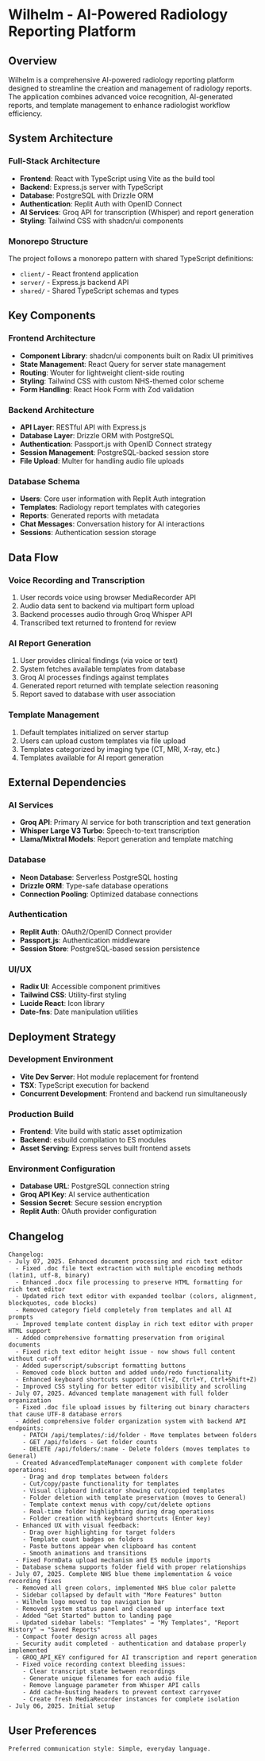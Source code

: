 # Wilhelm - AI-Powered Radiology Reporting Platform

## Overview

Wilhelm is a comprehensive AI-powered radiology reporting platform designed to streamline the creation and management of radiology reports. The application combines advanced voice recognition, AI-generated reports, and template management to enhance radiologist workflow efficiency.

## System Architecture

### Full-Stack Architecture
- **Frontend**: React with TypeScript using Vite as the build tool
- **Backend**: Express.js server with TypeScript
- **Database**: PostgreSQL with Drizzle ORM
- **Authentication**: Replit Auth with OpenID Connect
- **AI Services**: Groq API for transcription (Whisper) and report generation
- **Styling**: Tailwind CSS with shadcn/ui components

### Monorepo Structure
The project follows a monorepo pattern with shared TypeScript definitions:
- `client/` - React frontend application
- `server/` - Express.js backend API
- `shared/` - Shared TypeScript schemas and types

## Key Components

### Frontend Architecture
- **Component Library**: shadcn/ui components built on Radix UI primitives
- **State Management**: React Query for server state management
- **Routing**: Wouter for lightweight client-side routing
- **Styling**: Tailwind CSS with custom NHS-themed color scheme
- **Form Handling**: React Hook Form with Zod validation

### Backend Architecture
- **API Layer**: RESTful API with Express.js
- **Database Layer**: Drizzle ORM with PostgreSQL
- **Authentication**: Passport.js with OpenID Connect strategy
- **Session Management**: PostgreSQL-backed session store
- **File Upload**: Multer for handling audio file uploads

### Database Schema
- **Users**: Core user information with Replit Auth integration
- **Templates**: Radiology report templates with categories
- **Reports**: Generated reports with metadata
- **Chat Messages**: Conversation history for AI interactions
- **Sessions**: Authentication session storage

## Data Flow

### Voice Recording and Transcription
1. User records voice using browser MediaRecorder API
2. Audio data sent to backend via multipart form upload
3. Backend processes audio through Groq Whisper API
4. Transcribed text returned to frontend for review

### AI Report Generation
1. User provides clinical findings (via voice or text)
2. System fetches available templates from database
3. Groq AI processes findings against templates
4. Generated report returned with template selection reasoning
5. Report saved to database with user association

### Template Management
1. Default templates initialized on server startup
2. Users can upload custom templates via file upload
3. Templates categorized by imaging type (CT, MRI, X-ray, etc.)
4. Templates available for AI report generation

## External Dependencies

### AI Services
- **Groq API**: Primary AI service for both transcription and text generation
- **Whisper Large V3 Turbo**: Speech-to-text transcription
- **Llama/Mixtral Models**: Report generation and template matching

### Database
- **Neon Database**: Serverless PostgreSQL hosting
- **Drizzle ORM**: Type-safe database operations
- **Connection Pooling**: Optimized database connections

### Authentication
- **Replit Auth**: OAuth2/OpenID Connect provider
- **Passport.js**: Authentication middleware
- **Session Store**: PostgreSQL-based session persistence

### UI/UX
- **Radix UI**: Accessible component primitives
- **Tailwind CSS**: Utility-first styling
- **Lucide React**: Icon library
- **Date-fns**: Date manipulation utilities

## Deployment Strategy

### Development Environment
- **Vite Dev Server**: Hot module replacement for frontend
- **TSX**: TypeScript execution for backend
- **Concurrent Development**: Frontend and backend run simultaneously

### Production Build
- **Frontend**: Vite build with static asset optimization
- **Backend**: esbuild compilation to ES modules
- **Asset Serving**: Express serves built frontend assets

### Environment Configuration
- **Database URL**: PostgreSQL connection string
- **Groq API Key**: AI service authentication
- **Session Secret**: Secure session encryption
- **Replit Auth**: OAuth provider configuration

## Changelog

```
Changelog:
- July 07, 2025. Enhanced document processing and rich text editor
  - Fixed .doc file text extraction with multiple encoding methods (latin1, utf-8, binary)
  - Enhanced .docx file processing to preserve HTML formatting for rich text editor
  - Updated rich text editor with expanded toolbar (colors, alignment, blockquotes, code blocks)
  - Removed category field completely from templates and all AI prompts
  - Improved template content display in rich text editor with proper HTML support
  - Added comprehensive formatting preservation from original documents
  - Fixed rich text editor height issue - now shows full content without cut-off
  - Added superscript/subscript formatting buttons
  - Removed code block button and added undo/redo functionality
  - Enhanced keyboard shortcuts support (Ctrl+Z, Ctrl+Y, Ctrl+Shift+Z)
  - Improved CSS styling for better editor visibility and scrolling
- July 07, 2025. Advanced template management with full folder organization
  - Fixed .doc file upload issues by filtering out binary characters that cause UTF-8 database errors
  - Added comprehensive folder organization system with backend API endpoints:
    - PATCH /api/templates/:id/folder - Move templates between folders
    - GET /api/folders - Get folder counts
    - DELETE /api/folders/:name - Delete folders (moves templates to General)
  - Created AdvancedTemplateManager component with complete folder operations:
    - Drag and drop templates between folders
    - Cut/copy/paste functionality for templates
    - Visual clipboard indicator showing cut/copied templates
    - Folder deletion with template preservation (moves to General)
    - Template context menus with copy/cut/delete options
    - Real-time folder highlighting during drag operations
    - Folder creation with keyboard shortcuts (Enter key)
  - Enhanced UX with visual feedback:
    - Drag over highlighting for target folders
    - Template count badges on folders
    - Paste buttons appear when clipboard has content
    - Smooth animations and transitions
  - Fixed FormData upload mechanism and ES module imports
  - Database schema supports folder field with proper relationships
- July 07, 2025. Complete NHS blue theme implementation & voice recording fixes
  - Removed all green colors, implemented NHS blue color palette
  - Sidebar collapsed by default with "More Features" button
  - Wilhelm logo moved to top navigation bar
  - Removed system status panel and cleaned up interface text
  - Added "Get Started" button to landing page
  - Updated sidebar labels: "Templates" → "My Templates", "Report History" → "Saved Reports"
  - Compact footer design across all pages
  - Security audit completed - authentication and database properly implemented
  - GROQ_API_KEY configured for AI transcription and report generation
  - Fixed voice recording context bleeding issues:
    - Clear transcript state between recordings
    - Generate unique filenames for each audio file
    - Remove language parameter from Whisper API calls
    - Add cache-busting headers to prevent context carryover
    - Create fresh MediaRecorder instances for complete isolation
- July 06, 2025. Initial setup
```

## User Preferences

```
Preferred communication style: Simple, everyday language.
```